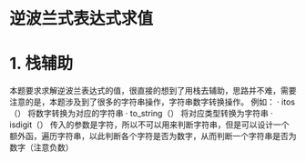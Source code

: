 # 逆波兰式表达式求值
# 1. 栈辅助
本题要求求解逆波兰表达式的值，很直接的想到了用栈去辅助，思路并不难，需要注意的是，本题涉及到了很多的字符串操作，字符串数字转换操作。
例如：
· itos（） 将数字转换为对应的字符串
· to_string（） 将对应类型转换为字符串
· isdigit（） 传入的参数是字符，所以不可以用来判断字符串，但是可以设计一个额外函，遍历字符串，以此判断各个字符是否为数字，从而判断一个字符串是否为数字（注意负数）